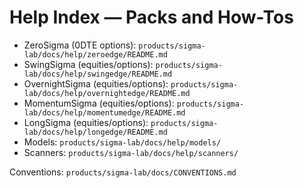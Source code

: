 # Help Index — Packs and How-Tos

- ZeroSigma (0DTE options): `products/sigma-lab/docs/help/zeroedge/README.md`
- SwingSigma (equities/options): `products/sigma-lab/docs/help/swingedge/README.md`
- OvernightSigma (equities/options): `products/sigma-lab/docs/help/overnightedge/README.md`
- MomentumSigma (equities/options): `products/sigma-lab/docs/help/momentumedge/README.md`
- LongSigma (equities/options): `products/sigma-lab/docs/help/longedge/README.md`
- Models: `products/sigma-lab/docs/help/models/`
- Scanners: `products/sigma-lab/docs/help/scanners/`

Conventions: `products/sigma-lab/docs/CONVENTIONS.md`
